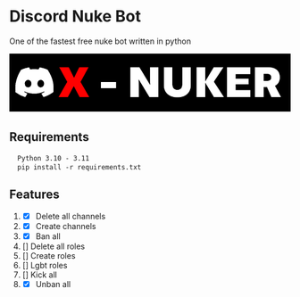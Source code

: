 
# Discord Nuke Bot

One of the fastest free nuke bot written in python


![Logo](https://github.com/humveee/files/blob/main/th5xamgrr6se0x5ro4g6.png?raw=true)


## Requirements


```
  Python 3.10 - 3.11
  pip install -r requirements.txt
```

## Features

1. -[x] Delete all channels
2. -[x] Create channels
3. -[x] Ban all
4. [] Delete all roles
5. [] Create roles
6. [] Lgbt roles
7. [] Kick all
8. -[x] Unban all
